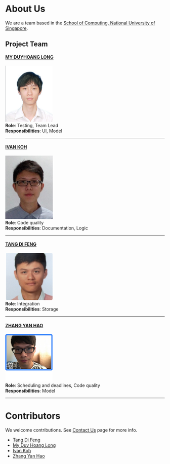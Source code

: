 # About Us

We are a team based in the [School of Computing, National University of Singapore](http://www.comp.nus.edu.sg).

## Project Team

#### [MY DUYHOANG LONG](https://github.com/myduyhoanglong) <br>
<img src="images/myduyhoanglong.png" width="150"><br>
**Role**: Testing, Team Lead <br>
**Responsibilities**: UI, Model

-----

#### [IVAN KOH](https://github.com/ivankws)
<img src="images/Ivan_Koh_1.JPG" width="150"><br>
**Role**: Code quality <br>
**Responsibilities**: Documentation, Logic

-----

#### [TANG DI FENG](https://github.com/e0011840)
<img src="images/e0011840.png" width="150"><br>
**Role**: Integration <br>
**Responsibilities**: Storage

-----

#### [ZHANG YAN HAO](https://github.com/vane1992)
<img src="images/vane1992.png" width="150"><br>
**Role**: Scheduling and deadlines, Code quality <br>
**Responsibilities**: Model

-----

# Contributors

We welcome contributions. See [Contact Us](ContactUs.md) page for more info.

* [Tang Di Feng](https://github.com/e0011840)
* [My Duy Hoang Long](https://github.com/myduyhoanglong)
* [Ivan Koh](https://github.com/ivankws)
* [Zhang Yan Hao](https://github.com/vane1992)
